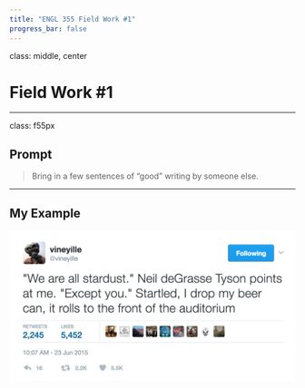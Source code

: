 ```yaml
---
title: "ENGL 355 Field Work #1"
progress_bar: false
---
```

class: middle, center

# Field Work #1
---
class: f55px

## Prompt

> Bring in a few sentences of “good” writing by someone else.
---
## My Example

![](../../images/stardust-tweet.png)
